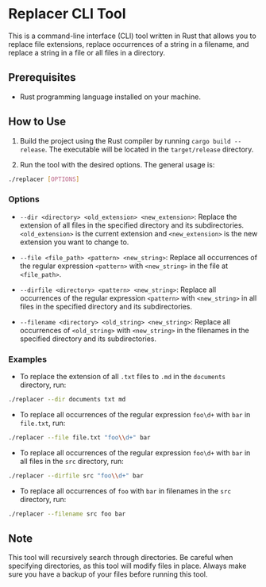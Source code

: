 # Replacer CLI Tool

This is a command-line interface (CLI) tool written in Rust that allows you to replace file extensions, replace occurrences of a string in a filename, and replace a string in a file or all files in a directory.

## Prerequisites

- Rust programming language installed on your machine.

## How to Use

1. Build the project using the Rust compiler by running `cargo build --release`. The executable will be located in the `target/release` directory.

2. Run the tool with the desired options. The general usage is:

```sh
./replacer [OPTIONS]
```

### Options

- `--dir <directory> <old_extension> <new_extension>`: Replace the extension of all files in the specified directory and its subdirectories. `<old_extension>` is the current extension and `<new_extension>` is the new extension you want to change to.

- `--file <file_path> <pattern> <new_string>`: Replace all occurrences of the regular expression `<pattern>` with `<new_string>` in the file at `<file_path>`.

- `--dirfile <directory> <pattern> <new_string>`: Replace all occurrences of the regular expression `<pattern>` with `<new_string>` in all files in the specified directory and its subdirectories.

- `--filename <directory> <old_string> <new_string>`: Replace all occurrences of `<old_string>` with `<new_string>` in the filenames in the specified directory and its subdirectories.

### Examples

- To replace the extension of all `.txt` files to `.md` in the `documents` directory, run:

```sh
./replacer --dir documents txt md
```

- To replace all occurrences of the regular expression `foo\d+` with `bar` in `file.txt`, run:

```sh
./replacer --file file.txt "foo\\d+" bar
```

- To replace all occurrences of the regular expression `foo\d+` with `bar` in all files in the `src` directory, run:

```sh
./replacer --dirfile src "foo\\d+" bar
```

- To replace all occurrences of `foo` with `bar` in filenames in the `src` directory, run:

```sh
./replacer --filename src foo bar
```

## Note

This tool will recursively search through directories. Be careful when specifying directories, as this tool will modify files in place. Always make sure you have a backup of your files before running this tool.

